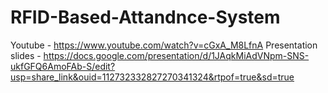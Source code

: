 # RFID-Based-Attandnce-System
Youtube - https://www.youtube.com/watch?v=cGxA_M8LfnA
Presentation slides - https://docs.google.com/presentation/d/1JAqkMiAdVNpm-SNS-ukfGFQ6AmoFAb-S/edit?usp=share_link&ouid=112732332827270341324&rtpof=true&sd=true
